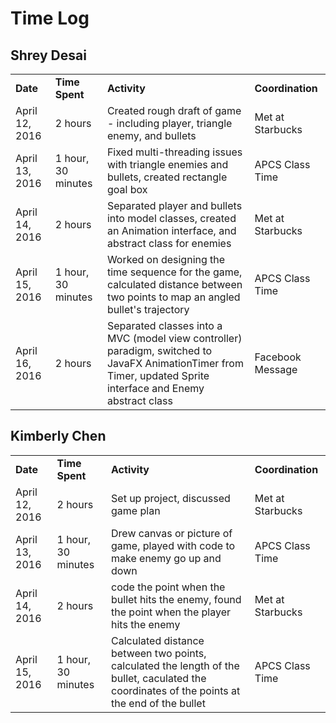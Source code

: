 # Time Log

## Shrey Desai

<table>
	<tr>
		<td><b>Date</b></td>
		<td><b>Time Spent</b></td>
		<td><b>Activity</b></td>
		<td><b>Coordination</b></td>
	</tr>
	<tr>
		<td>April 12, 2016</td>
		<td>2 hours</td>
		<td>Created rough draft of game - including player, triangle enemy, and bullets</td>
		<td>Met at Starbucks</td>
	</tr>
	<tr>
		<td>April 13, 2016</td>
		<td>1 hour, 30 minutes</td>
		<td>Fixed multi-threading issues with triangle enemies and bullets, created rectangle goal box</td>
		<td>APCS Class Time</td>
	</tr>
	<tr>
		<td>April 14, 2016</td>
		<td>2 hours</td>
		<td>Separated player and bullets into model classes, created an Animation interface, and abstract class for enemies</td>
		<td>Met at Starbucks</td>
	</tr>
	<tr>
		<td>April 15, 2016</td>
		<td>1 hour, 30 minutes</td>
		<td>Worked on designing the time sequence for the game, calculated distance between two points to map an angled bullet's trajectory</td>
		<td>APCS Class Time</td>
	</tr>
	<tr>
		<td>April 16, 2016</td>
		<td>2 hours</td>
		<td>Separated classes into a MVC (model view controller) paradigm, switched to JavaFX AnimationTimer from Timer, updated Sprite interface and Enemy abstract class</td>
		<td>Facebook Message</td>
	</tr>
</table>

## Kimberly Chen

<table>
	<tr>
		<td><b>Date</b></td>
		<td><b>Time Spent</b></td>
		<td><b>Activity</b></td>
		<td><b>Coordination</b></td>
	</tr>
	<tr>
		<td>April 12, 2016</td>
		<td>2 hours</td>
		<td>Set up project, discussed game plan</td>
		<td>Met at Starbucks</td>
	</tr>
	<tr>
		<td>April 13, 2016</td>
		<td>1 hour, 30 minutes</td>
		<td>Drew canvas or picture of game, played with code to make enemy go up and down</td>
		<td>APCS Class Time</td>
	</tr>
	<tr>
		<td>April 14, 2016</td>
		<td>2 hours</td>
		<td>code the point when the bullet hits the enemy, found the point when the player hits the enemy</td>
		<td>Met at Starbucks</td>
	</tr>
	<tr>
		<td>April 15, 2016</td>
		<td>1 hour, 30 minutes</td>
		<td>Calculated distance between two points, calculated the length of the bullet, caculated the coordinates of the points at the end of the bullet</td>
		<td>APCS Class Time</td>
	</tr>

</table>
